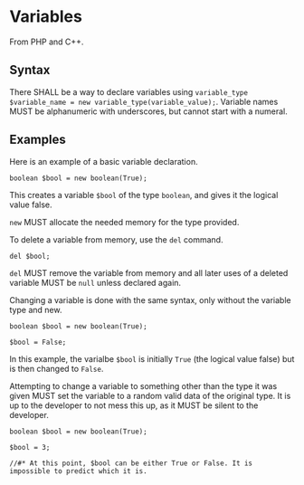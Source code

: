# Variables

From PHP and C++.

## Syntax

There SHALL be a way to declare variables using `variable_type $variable_name = new variable_type(variable_value);`. Variable names MUST be alphanumeric with underscores, but cannot start with a numeral.

## Examples

Here is an example of a basic variable declaration.

```
boolean $bool = new boolean(True);
```
This creates a variable `$bool` of the type `boolean`, and gives it the logical value false.

`new` MUST allocate the needed memory for the type provided.

To delete a variable from memory, use the `del` command.

```
del $bool;
```

`del` MUST remove the variable from memory and all later uses of a deleted variable MUST be `null` unless declared again.

Changing a variable is done with the same syntax, only without the variable type and new.

```
boolean $bool = new boolean(True);

$bool = False;
```
In this example, the varialbe `$bool` is initially `True` (the logical value false) but is then changed to `False`.

Attempting to change a variable to something other than the type it was given MUST set the variable to a random valid data of the original type. It is up to the developer to not mess this up, as it MUST be silent to the developer.

```
boolean $bool = new boolean(True);

$bool = 3;

//#* At this point, $bool can be either True or False. It is impossible to predict which it is.
```

